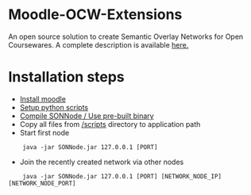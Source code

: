 # Moodle-OCW-Extensions

An open source solution to create Semantic Overlay Networks for Open Coursewares. A complete description  is available [here.](description.txt)

# Installation steps
* [Install moodle](/moodle)
* [Setup python scripts](/scripts)
* [Compile SONNode / Use pre-built binary](/src)
* Copy all files from [/scripts](/scripts) directory to application path
* Start first node
```shell
    java -jar SONNode.jar 127.0.0.1 [PORT]
```
* Join the recently created network via other nodes
```shell
    java -jar SONNode.jar 127.0.0.1 [PORT] [NETWORK_NODE_IP] [NETWORK_NODE_PORT]
```
